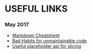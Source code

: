 # USEFUL LINKS

### May 2017
+ [Markdown Cheatsheet](https://github.com/adam-p/markdown-here/wiki/Markdown-Cheatsheet)
+ [Bad Habits for unmaintainable code](https://chrismm.com/blog/avoid-these-35-habits-that-lead-to-unmaintainable-code/)
+ [Useful placeholder api for slicing](https://unsplash.it/)
